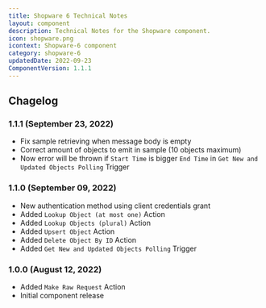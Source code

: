 ```yaml
---
title: Shopware 6 Technical Notes
layout: component
description: Technical Notes for the Shopware component.
icon: shopware.png
icontext: Shopware-6 component
category: shopware-6
updatedDate: 2022-09-23
ComponentVersion: 1.1.1
---
```


## Chagelog

### 1.1.1 (September 23, 2022)

* Fix sample retrieving when message body is empty
* Correct amount of objects to emit in sample (10 objects maximum)
* Now error will be thrown if `Start Time` is bigger `End Time` in `Get New and Updated Objects Polling` Trigger

### 1.1.0 (September 09, 2022)

* New authentication method using client credentials grant
* Added `Lookup Object (at most one)` Action
* Added `Lookup Objects (plural)` Action
* Added `Upsert Object` Action
* Added `Delete Object By ID` Action
* Added `Get New and Updated Objects Polling` Trigger

### 1.0.0 (August 12, 2022)

* Added `Make Raw Request` Action
* Initial component release
